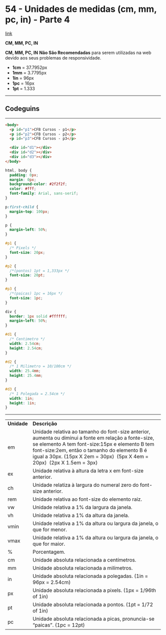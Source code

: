 # 54 - Unidades de medidas (cm, mm, pc, in) - Parte 4

[link](http://cfbcursos.com.br/css3-51525354-unidades-de-medida/)

**CM, MM, PC, IN**

**CM, MM, PC, IN** **Não São Recomendadas** para serem utilizadas na web devido aos seus problemas de responsividade.


* **1cm** = 37.7952px
* **1mm** = 3.7795px
* **1in** = 96px
* **1pc** = 16px
* **1pt** = 1.333

---

## Codeguins

---

```html
<body>
  <p id="p1">CFB Cursos - p1</p>
  <p id="p2">CFB Cursos - p2</p>
  <p id="p3">CFB Cursos - p3</p>

  <div id="d1"></div>
  <div id="d2"></div>
  <div id="d3"></div>
</body>
```


```css
html, body {
  padding: 0px;
  margin: 0px;
  background-color: #2f2f2f;
  color: #fff;
  font-family: Arial, sans-serif;
}

p:first-child {
  margin-top: 100px;
}

p {
  margin-left: 50%;
}

#p1 {
  /* Pixels */
  font-size: 20px;
}

#p2 {
  /*(pontos) 1pt = 1,333px */
  font-size: 20pt;
}

#p3 {
  /*(paicas) 1pc = 16px */
  font-size: 1pc;
}

div {
  border: 1px solid #ffffff;
  margin-left: 50%;
}

#d1 {
  /* Centimetro */
  width: 2.54cm;
  height: 2.54cm;
}

#d2 {
  /* 1 Milimetro = 10/100cm */
  width: 25.4mm;
  height: 25.4mm;
}

#d3 {
  /* 1 Polegada = 2.54cm */
  width: 1in;
  height: 1in;
}
```

---

  <table>
    <tbody>
      <tr>
        <td><strong>Unidade</strong></td>
        <td><strong>Descrição</strong></td>
      </tr>
      <tr>
        <td>em</td>
        <td>Unidade relativa ao tamanho do font-size anterior, aumenta ou diminui a fonte em relação a fonte-size, se
          elemento A tem font-size:15px e elemento B tem font-size:2em, então o tamanho do elemento B é igual a 30px.
          (15px X 2em = 30px)&nbsp; (5px X 4em = 20px)&nbsp; (2px X 1.5em = 3px)</td>
      </tr>
      <tr>
        <td>ex</td>
        <td>Unidade relativa à altura da letra x em font-size anterior.</td>
      </tr>
      <tr>
        <td>ch</td>
        <td>Unidade relatiza à largura do numeral zero do font-size anterior.</td>
      </tr>
      <tr>
        <td>rem</td>
        <td>Unidade relativa ao font-size do elemento raiz.</td>
      </tr>
      <tr>
        <td>vw</td>
        <td>Unidade relativa a 1% da largura da janela.</td>
      </tr>
      <tr>
        <td>vh</td>
        <td>Unidade relativa a 1% da altura da janela.</td>
      </tr>
      <tr>
        <td>vmin</td>
        <td>Unidade relativa a 1% da altura ou largura da janela, o que for menor.</td>
      </tr>
      <tr>
        <td>vmax</td>
        <td>Unidade relativa a 1% da altura ou largura da janela, o que for maior.</td>
      </tr>
      <tr>
        <td>%</td>
        <td>Porcentagem.</td>
      </tr>
      <tr>
        <td>cm</td>
        <td>Unidade absoluta relacionada a centímetros.</td>
      </tr>
      <tr>
        <td>mm</td>
        <td>Unidade absoluta relacionada a milímetros.</td>
      </tr>
      <tr>
        <td>in</td>
        <td>Unidade absoluta relacionada a polegadas. (1in = 96px = 2.54cm)</td>
      </tr>
      <tr>
        <td>px</td>
        <td>Unidade absoluta relacionada a pixels. (1px = 1/96th of 1in)</td>
      </tr>
      <tr>
        <td>pt</td>
        <td>Unidade absoluta relacionada a pontos. (1pt = 1/72 of 1in)</td>
      </tr>
      <tr>
        <td>pc</td>
        <td>Unidade absoluta relacionada a picas, pronuncia-se “paicas”. (1pc = 12pt)</td>
      </tr>
    </tbody>
  </table>
